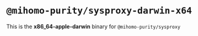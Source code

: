 # `@mihomo-purity/sysproxy-darwin-x64`

This is the **x86_64-apple-darwin** binary for `@mihomo-purity/sysproxy`
